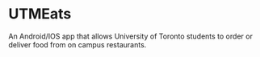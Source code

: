 # UTMEats
An Android/IOS app that allows University of Toronto students to order or deliver food from on campus restaurants. 
